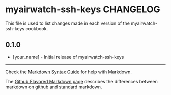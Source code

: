 myairwatch-ssh-keys CHANGELOG
=============================

This file is used to list changes made in each version of the myairwatch-ssh-keys cookbook.

0.1.0
-----
- [your_name] - Initial release of myairwatch-ssh-keys

- - -
Check the [Markdown Syntax Guide](http://daringfireball.net/projects/markdown/syntax) for help with Markdown.

The [Github Flavored Markdown page](http://github.github.com/github-flavored-markdown/) describes the differences between markdown on github and standard markdown.
